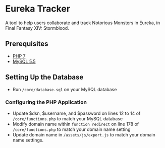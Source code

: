 # Eureka Tracker
A tool to help users collaborate and track Notorious Monsters in Eureka, in Final Fantasy XIV: Stormblood.

## Prerequisites
* [PHP 7](http://php.net/downloads.php)
* [MySQL 5.5](https://dev.mysql.com/downloads/installer/)

## Setting Up the Database
* Run `/core/database.sql` on your MySQL database

### Configuring the PHP Application
* Update $dsn, $username, and $password on lines 12 to 14 of `/core/functions.php` to match your MySQL database
* Modify domain name within `function redirect` on line 178 of `/core/functions.php` to match your domain name setting
* Update domain name in `/assets/js/export.js` to match your domain name settings.
